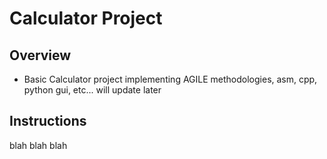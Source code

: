 # Calculator Project

## Overview

- Basic Calculator project implementing AGILE methodologies, asm, cpp, python gui, etc... will update later

## Instructions

blah blah blah
